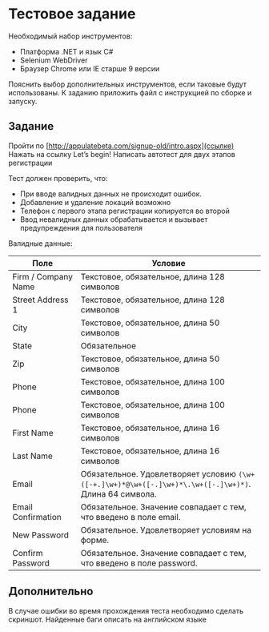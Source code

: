# Тестовое задание

Необходимый набор инструментов:
* Платформа .NET и язык C#
* Selenium WebDriver
* Браузер Chrome или IE старше 9 версии

Пояснить выбор дополнительных инструментов, если таковые будут использованы.
К заданию приложить файл с инструкцией по сборке и запуску.

## Задание

Пройти по [http://appulatebeta.com/signup-old/intro.aspx](ссылке)
Нажать на ссылку Let’s begin!
Написать автотест для двух этапов регистрации

Тест должен проверить, что:
* При вводе валидных данных не происходит ошибок.
* Добавление и удаление локаций возможно
* Телефон с первого этапа регистрации копируется во второй
* Ввод невалидных данных обрабатывается и вызывает предупреждения для пользователя

Валидные данные:

| Поле                | Условие                                                          |
| --------------------- | -------------------------------------------------------------- |
| Firm / Company Name | Текстовое, обязательное, длина 128 символов                      |
| Street Address 1    | Текстовое, обязательное, длина 128 символов                      |
| City                | Текстовое, обязательное, длина 50 символов                       |
| State               | Обязательное                                                     |
| Zip                 | Текстовое, обязательное, длина 50 символов                       |
| Phone               | Текстовое, обязательное, длина 100 символов                      |
| Phone               | Текстовое, обязательное, длина 100 символов                      |
| First Name          | Текстовое, обязательное, длина 16 символов                       |
| Last Name           | Текстовое, обязательное, длина 16 символов                       |
| Email               | Обязательное. Удовлетворяет условию `(\w+([-+.]\w+)*@\w+([-.]\w+)*\.\w+([-.]\w+)*)`. Длина 64 символа. |
| Email Confirmation  | Обязательное. Значение совпадает с тем, что введено в поле email.|
| New Password        | Обязательное. Удовлетворяет условиям на форме.                   |
| Confirm Password    | Обязательное. Значение совпадает с тем, что введено в поле password. |

## Дополнительно

В случае ошибки во время прохождения теста необходимо сделать скриншот.
Найденные баги описать на английском языке
